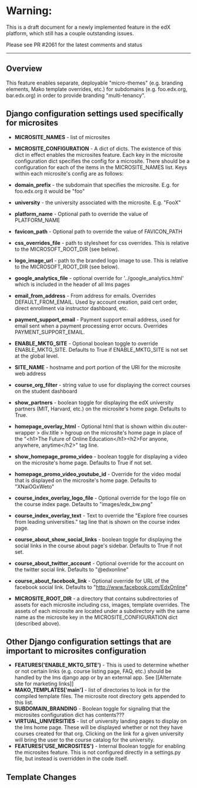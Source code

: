 # Warning:
This is a draft document for a newly implemented feature in the edX platform, which still has a couple outstanding issues.

Please see PR #2061 for the latest comments and status
***
## Overview

This feature enables separate, deployable "micro-themes" (e.g. branding elements, Mako template overrides, etc.) for subdomains (e.g. foo.edx.org, bar.edx.org) in order to provide branding "multi-tenancy".

## Django configuration settings used specifically for microsites

* **MICROSITE_NAMES** - list of microsites
* **MICROSITE_CONFIGURATION** - A dict of dicts. The existence of this dict in effect enables the microsites feature. Each key in the microsite configuration dict specifies the config for a microsite. There should be a configuration for each of the items in the MICROSITE_NAMES list. Keys within each microsite's config are as follows:
 * **domain_prefix** - the subdomain that specifies the microsite. E.g. for foo.edx.org it would be "foo"
 * **university** - the university associated with the microsite. E.g. "FooX"
 * **platform_name** - Optional path to override the value of PLATFORM_NAME
 * **favicon_path** - Optional path to override the value of FAVICON_PATH
 * **css_overrides_file** - path to stylesheet for css overrides. This is relative to the MICROSOFT_ROOT_DIR (see below).
 * **logo_image_url** - path to the branded logo image to use. This is relative to the MICROSOFT_ROOT_DIR (see below).
 * **google_analytics_file** - optional override for '../google_analytics.html' which is included in the header of all lms pages
 * **email_from_address** - From address for emails. Overrides DEFAULT_FROM_EMAIL. Used by account creation, paid cert order, direct enrollment via instructor dashboard, etc.
 * **payment_support_email** - Payment support email address, used for email sent when a payment processing error occurs. Overrides PAYMENT_SUPPORT_EMAIL.
 * **ENABLE_MKTG_SITE** - Optional boolean toggle to override ENABLE_MKTG_SITE. Defaults to True if ENABLE_MKTG_SITE is not set at the global level.
 * **SITE_NAME** - hostname and port portion of the URI for the microsite web address
 * **course_org_filter** - string value to use for displaying the correct courses on the student dashboard
 * **show_partners** - boolean toggle for displaying the edX university partners (MIT, Harvard, etc.) on the microsite's home page. Defaults to True.
 * **homepage_overlay_html** - Optional html that is shown within div.outer-wrapper > div.title > hgroup on the microsite's home page in place of the "\<h1>The Future of Online Education\</h1>\<h2>For anyone, anywhere, anytime\</h2>" tag line.
 * **show_homepage_promo_video** - boolean toggle for displaying a video on the microsite's home page. Defaults to True if not set.
 * **homepage_promo_video_youtube_id** - Override for the video modal that is displayed on the microsite's home page. Defaults to "XNaiOGxWeto"
 * **course_index_overlay_logo_file** - Optional override for the logo file on the course index page. Defaults to "images/edx_bw.png"
 * **course_index_overlay_text** - Text to override the "Explore free courses from leading universities." tag line that is shown on the course index page.
 * **course_about_show_social_links** - boolean toggle for displaying the social links in the course about page's sidebar. Defaults to True if not set.
 * **course_about_twitter_account** - Optional override for the account on the twitter social link. Defaults to "@edxonline"
 * **course_about_facebook_link** - Optional override for URL of the facebook social link. Defaults to "http://www.facebook.com/EdxOnline"

* **MICROSITE_ROOT_DIR** - a directory that contains subdirectories of assets for each microsite including css, images, template overrides. The assets of each microsite are located under a subdirectory with the same name as the microsite key in the MICROSITE_CONFIGURATION dict (described above).

## Other Django configuration settings that are important to microsites configuration

* **FEATURES('ENABLE_MKTG_SITE')** - This is used to determine whether or not certain links (e.g. course listing page, FAQ, etc.) should be handled by the lms django app or by an external app. See [[Alternate site for marketing links]]
* **MAKO_TEMPLATES['main']** - list of directories to look in for the compiled template files. The microsite root directory gets appended to this list.
* **SUBDOMAIN_BRANDING** - Boolean toggle for signaling that the microsites configuration dict has contents???
* **VIRTUAL_UNIVERSITIES** - list of university landing pages to display on the lms home page. These will be displayed whether or not they have courses created for that org. Clicking on the link for a given university will bring the user to the course catalog for the university.
* **FEATURES('USE_MICROSITES')** - Internal Boolean toggle for enabling the microsites feature. This is not configured directly in a settings.py file, but instead is overridden in the code itself.

## Template Changes